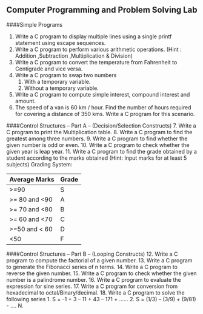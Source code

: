 ## Computer Programming and Problem Solving Lab

####Simple Programs
1. Write a C program to display multiple lines using a single printf statement using escape sequences.
2. Write a C program to perform various arithmetic operations. (Hint : Addition ,Subtraction ,Multiplication & Division)
3. Write a C program to convert the temperature from Fahrenheit to Centigrade and vice versa.
4. Write a C program to swap two numbers
	1. With a temporary variable.
	2. Without a temporary variable.
5. Write a C program to compute simple interest, compound interest and amount.
6. The speed of a van is 60 km / hour. Find the number of hours required for covering a distance of 350 kms. Write a C program for this scenario.

####Control Structures – Part A – (Decision/Selection Constructs)
7. Write a C program to print the Multiplication table.
8. Write a C program to find the greatest among three numbers.
9. Write a C program to find whether the given number is odd or even.
10. Write a C program to check whether the given year is leap year.
11. Write a C program to find the grade obtained by a student according to the marks obtained (Hint: Input marks for at least 5 subjects)
Grading System:

| Average Marks | Grade |
|---------------|-------|
|     >=90      |   S   |
| >= 80 and <90 |   A   |
| >= 70 and <80 |   B   |
| >= 60 and <70 |   C   |
| >=50 and < 60 |   D   |
|      <50      |   F   |

####Control Structures – Part B – (Looping Constructs)
12. Write a C program to compute the factorial of a given number.
13. Write a C program to generate the Fibonacci series of n terms.
14. Write a C program to reverse the given number.
15. Write a C program to check whether the given number is a palindrome number.
16. Write a C program to evaluate the expression for sine series.
17. Write a C program for conversion from hexadecimal to octal/Binary/decimal.
18. Write a C program to solve the following series
	1. S = -1 + 3 – 11 + 43 – 171 + ......
	2. S = (1/3) – (3/9) + (9/81) - .... N.

